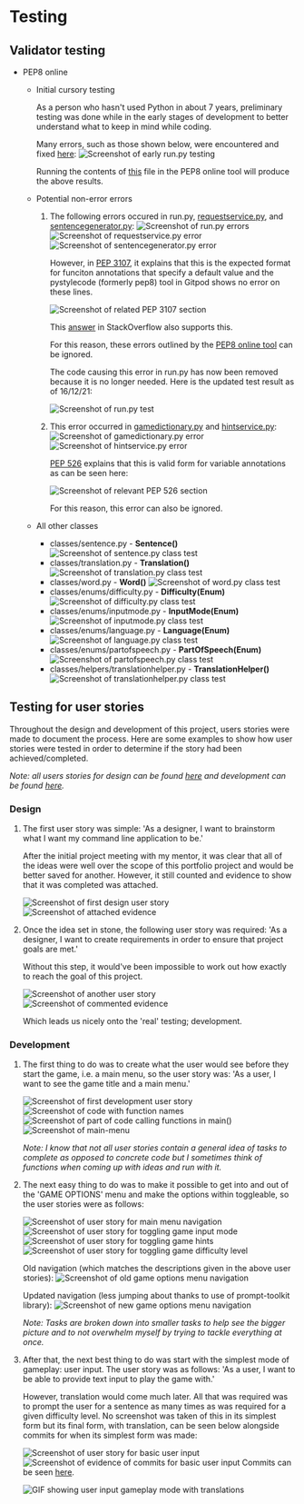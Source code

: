 # Testing

## Validator testing

* PEP8 online
    * Initial cursory testing

        As a person who hasn't used Python in about 7 years, preliminary testing was done while in the early stages of development to better understand what to keep in mind while coding.
        
        Many errors, such as those shown below, were encountered and fixed [here](https://github.com/DebzDK/guess-the-language/commits/cursory-pep8online-fixes):
            ![Screenshot of early run.py testing](documentation/screenshots/evidence/testing/early-run-test.png)
        
        Running the contents of [this](https://github.com/DebzDK/guess-the-language/blob/a5062a6b2b17af2659383b60a67ffa681555073a/run.py) file in the PEP8 online tool will produce the above results.

    * Potential non-error errors
        1. The following errors occured in run.py, [requestservice.py](https://github.com/DebzDK/guess-the-language/blob/main/classes/services/requestservice.py#L20), and [sentencegenerator.py](https://github.com/DebzDK/guess-the-language/blob/main/classes/sentencegenerator.py#L178):
            ![Screenshot of run.py errors](documentation/screenshots/evidence/testing/run-test.png)
            ![Screenshot of requestservice.py error](documentation/screenshots/evidence/testing/requestservice-class-test.png)
            ![Screenshot of sentencegenerator.py error](documentation/screenshots/evidence/testing/sentencegenerator-class-test.png)

            However, in [PEP 3107](https://legacy.python.org/dev/peps/pep-3107/#syntax), it explains that this is the expected format for funciton annotations that specify a default value and the pystylecode (formerly pep8) tool in Gitpod shows no error on these lines.
            
            ![Screenshot of related PEP 3107 section](documentation/screenshots/evidence/testing/error-conflict-with-pep-3107.png)
            
            This [answer](https://stackoverflow.com/a/38727786) in StackOverflow also supports this.

            For this reason, these errors outlined by the [PEP8 online tool](http://pep8online.com/) can be ignored.

            The code causing this error in run.py has now been removed because it is no longer needed. Here is the updated test result as of 16/12/21:

            ![Screenshot of run.py test](documentation/screenshots/evidence/testing/run-test-updated.png)

        2. This error occurred in [gamedictionary.py](https://github.com/DebzDK/guess-the-language/blob/main/classes/gamedictionary.py#L25) and [hintservice.py](https://github.com/DebzDK/guess-the-language/blob/main/classes/services/hintservice.py#L23):
            ![Screenshot of gamedictionary.py error](documentation/screenshots/evidence/testing/gamedictionary-class-test.png)
            ![Screenshot of hintservice.py error](documentation/screenshots/evidence/testing/hintservice-class-test.png)

            [PEP 526](https://www.python.org/dev/peps/pep-0526/#class-and-instance-variable-annotations) explains that this is valid form for variable annotations as can be seen here:

            ![Screenshot of relevant PEP 526 section](documentation/screenshots/evidence/testing/pep-526-explanation-in-relation-to-error.png)

            For this reason, this error can also be ignored.

    * All other classes
        * classes/sentence.py - __Sentence()__
            ![Screenshot of sentence.py class test](documentation/screenshots/evidence/testing/sentence-class-test.png)
        * classes/translation.py - __Translation()__
            ![Screenshot of translation.py class test](documentation/screenshots/evidence/testing/translation-class-test.png)
        * classes/word.py - __Word()__
            ![Screenshot of word.py class test](documentation/screenshots/evidence/testing/word-class-test.png)
        * classes/enums/difficulty.py - __Difficulty(Enum)__
            ![Screenshot of difficulty.py class test](documentation/screenshots/evidence/testing/difficulty-class-test.png)
        * classes/enums/inputmode.py - __InputMode(Enum)__
            ![Screenshot of inputmode.py class test](documentation/screenshots/evidence/testing/inputmode-class-test.png)
        * classes/enums/language.py - __Language(Enum)__
            ![Screenshot of language.py class test](documentation/screenshots/evidence/testing/language-class-test.png)
        * classes/enums/partofspeech.py - __PartOfSpeech(Enum)__
            ![Screenshot of partofspeech.py class test](documentation/screenshots/evidence/testing/partofspeech-class-test.png)
        * classes/helpers/translationhelper.py - __TranslationHelper()__
            ![Screenshot of translationhelper.py class test](documentation/screenshots/evidence/testing/translationhelper-class-test.png)

## Testing for user stories

Throughout the design and development of this project, users stories were made to document the process.
Here are some examples to show how user stories were tested in order to determine if the story had been achieved/completed.

*Note: all users stories for design can be found [here](https://trello.com/b/JGCCLlNB/project-planning-design) and development can be found [here](https://trello.com/b/TsXKTw7W/project-development).*

### Design
1. The first user story was simple: 'As a designer, I want to brainstorm what I want my command line application to be.'

    After the initial project meeting with my mentor, it was clear that all of the ideas were well over the scope of this portfolio project and would be better saved for another. However, it still counted and evidence to show that it was completed was attached. 

    ![Screenshot of first design user story](documentation/screenshots/evidence/design/first-user-story.png)
    ![Screenshot of attached evidence](documentation/screenshots/evidence/design/ideas.jpg)

1. Once the idea set in stone, the following user story was required: 'As a designer, I want to create requirements in order to ensure that project goals are met.'

    Without this step, it would've been impossible to work out how exactly to reach the goal of this project.

    ![Screenshot of another user story](documentation/screenshots/evidence/testing/evidence-of-user-story-testing-1a.png)
    ![Screenshot of commented evidence](documentation/screenshots/evidence/testing/evidence-of-user-story-testing-1b.png)

    Which leads us nicely onto the 'real' testing; development.

### Development
1. The first thing to do was to create what the user would see before they start the game, i.e. a main menu, so the user story was: 'As a user, I want to see the game title and a main menu.'

    ![Screenshot of first development user story](documentation/screenshots/evidence/testing/evidence-of-user-story-testing-2a.png)
    ![Screenshot of code with function names](documentation/screenshots/evidence/testing/evidence-of-user-story-testing-2b.png)
    ![Screenshot of part of code calling functions in main()](documentation/screenshots/evidence/testing/evidence-of-user-story-testing-2c.png)
    ![Screenshot of main-menu](documentation/screenshots/evidence/design/main-menu.png)

    *Note: I know that not all user stories contain a general idea of tasks to complete as opposed to concrete code but I sometimes think of functions when coming up with ideas and run with it.*

2. The next easy thing to do was to make it possible to get into and out of the 'GAME OPTIONS' menu and make the options within toggleable, so the user stories were as follows:

    ![Screenshot of user story for main menu navigation](documentation/screenshots/evidence/testing/evidence-of-user-story-testing-3a.png)
    ![Screenshot of user story for toggling game input mode](documentation/screenshots/evidence/testing/evidence-of-user-story-testing-3b.png)
    ![Screenshot of user story for toggling game hints](documentation/screenshots/evidence/testing/evidence-of-user-story-testing-3c.png)
    ![Screenshot of user story for toggling game difficulty level](documentation/screenshots/evidence/testing/evidence-of-user-story-testing-3d.png)

    Old navigation (which matches the descriptions given in the above user stories):
    ![Screenshot of old game options menu navigation](documentation/screenshots/evidence/design/game-options.gif)

    Updated navigation (less jumping about thanks to use of prompt-toolkit library):
    ![Screenshot of new game options menu navigation](documentation/screenshots/evidence/design/game-options-updated.gif)

    *Note: Tasks are broken down into smaller tasks to help see the bigger picture and to not overwhelm myself by trying to tackle everything at once.*

1. After that, the next best thing to do was start with the simplest mode of gameplay: user input.
    The user story was as follows: 'As a user, I want to be able to provide text input to play the game with.'

    However, translation would come much later. All that was required was to prompt the user for a sentence as many times as was required for a given difficulty level. No screenshot was taken of this in its simplest form but its final form, with translation, can be seen below alongside commits for when its simplest form was made:

    ![Screenshot of user story for basic user input](documentation/screenshots/evidence/testing/evidence-of-user-story-testing-4a.png)
    ![Screenshot of evidence of commits for basic user input](documentation/screenshots/evidence/testing/evidence-of-user-story-testing-4b.png)
    Commits can be seen [here](https://github.com/DebzDK/guess-the-language/commits/default-game-mode?after=18643a8928ae0964816f072bc7dd05ac5a3af653+209&branch=default-game-mode).

    ![GIF showing user input gameplay mode with translations](documentation/screenshots/evidence/design/user-input.gif)
